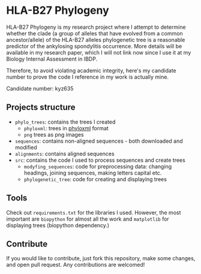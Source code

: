 # HLA-B27 Phylogeny
HLA-B27 Phylogeny is my research project where I attempt to determine whether the clade (a group of alleles that have
evolved from a common ancestor/allele) of the HLA-B27 alleles phylogenetic tree is a reasonable predictor of the 
ankylosing spondylitis occurrence. More details will be available in my research paper, which I will not link now since 
I use it at my Biology Internal Assessment in IBDP.

Therefore, to avoid violating academic integrity, here's my candidate number to prove the code I reference in my work is
actually mine.

Candidate number: kyz635

## Projects structure
- `phylo_trees`: contains the trees I created
  - `phyloxml`: trees in [phyloxml](http://www.phyloxml.org) format
  - `png` trees as png images
- `sequences`: contains non-aligned sequences - both downloaded and modified
- `alignments`: contains aligned sequences
- `src`: contains the code I used to process sequences and create trees
  - `modyfing_sequences`: code for preprocessing data: changing headings, joining sequences, making letters capital etc.
  - `phylogenetic_tree`: code for creating and displaying trees

## Tools
Check out `requirements.txt` for the libraries I used. However, the most important are `biopython` for almost all the
work and `matplotlib` for displaying trees (biopython dependency.)

## Contribute
If you would like to contribute, just fork this repository, make some changes, and open pull request.
Any contributions are welcomed!
